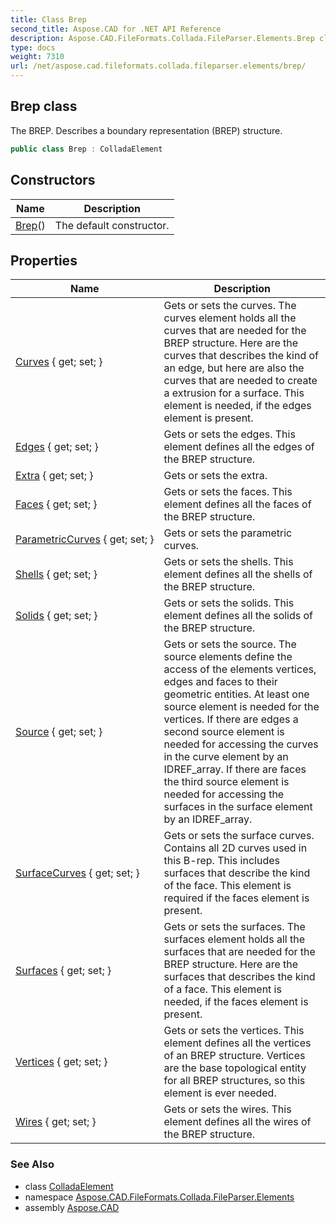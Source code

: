 ```yaml
---
title: Class Brep
second_title: Aspose.CAD for .NET API Reference
description: Aspose.CAD.FileFormats.Collada.FileParser.Elements.Brep class. The BREP. Describes a boundary representation BREP structure
type: docs
weight: 7310
url: /net/aspose.cad.fileformats.collada.fileparser.elements/brep/
---
```

## Brep class

The BREP. Describes a boundary representation (BREP) structure.

```csharp
public class Brep : ColladaElement
```

## Constructors

| Name | Description |
| --- | --- |
| [Brep](brep/)() | The default constructor. |

## Properties

| Name | Description |
| --- | --- |
| [Curves](../../aspose.cad.fileformats.collada.fileparser.elements/brep/curves/) { get; set; } | Gets or sets the curves. The curves element holds all the curves that are needed for the BREP structure. Here are the curves that describes the kind of an edge, but here are also the curves that are needed to create a extrusion for a surface. This element is needed, if the edges element is present. |
| [Edges](../../aspose.cad.fileformats.collada.fileparser.elements/brep/edges/) { get; set; } | Gets or sets the edges. This element defines all the edges of the BREP structure. |
| [Extra](../../aspose.cad.fileformats.collada.fileparser.elements/brep/extra/) { get; set; } | Gets or sets the extra. |
| [Faces](../../aspose.cad.fileformats.collada.fileparser.elements/brep/faces/) { get; set; } | Gets or sets the faces. This element defines all the faces of the BREP structure. |
| [ParametricCurves](../../aspose.cad.fileformats.collada.fileparser.elements/brep/parametriccurves/) { get; set; } | Gets or sets the parametric curves. |
| [Shells](../../aspose.cad.fileformats.collada.fileparser.elements/brep/shells/) { get; set; } | Gets or sets the shells. This element defines all the shells of the BREP structure. |
| [Solids](../../aspose.cad.fileformats.collada.fileparser.elements/brep/solids/) { get; set; } | Gets or sets the solids. This element defines all the solids of the BREP structure. |
| [Source](../../aspose.cad.fileformats.collada.fileparser.elements/brep/source/) { get; set; } | Gets or sets the source. The source elements define the access of the elements vertices, edges and faces to their geometric entities. At least one source element is needed for the vertices. If there are edges a second source element is needed for accessing the curves in the curve element by an IDREF_array. If there are faces the third source element is needed for accessing the surfaces in the surface element by an IDREF_array. |
| [SurfaceCurves](../../aspose.cad.fileformats.collada.fileparser.elements/brep/surfacecurves/) { get; set; } | Gets or sets the surface curves. Contains all 2D curves used in this B-rep. This includes surfaces that describe the kind of the face. This element is required if the faces element is present. |
| [Surfaces](../../aspose.cad.fileformats.collada.fileparser.elements/brep/surfaces/) { get; set; } | Gets or sets the surfaces. The surfaces element holds all the surfaces that are needed for the BREP structure. Here are the surfaces that describes the kind of a face. This element is needed, if the faces element is present. |
| [Vertices](../../aspose.cad.fileformats.collada.fileparser.elements/brep/vertices/) { get; set; } | Gets or sets the vertices. This element defines all the vertices of an BREP structure. Vertices are the base topological entity for all BREP structures, so this element is ever needed. |
| [Wires](../../aspose.cad.fileformats.collada.fileparser.elements/brep/wires/) { get; set; } | Gets or sets the wires. This element defines all the wires of the BREP structure. |

### See Also

* class [ColladaElement](../colladaelement/)
* namespace [Aspose.CAD.FileFormats.Collada.FileParser.Elements](../../aspose.cad.fileformats.collada.fileparser.elements/)
* assembly [Aspose.CAD](../../)


